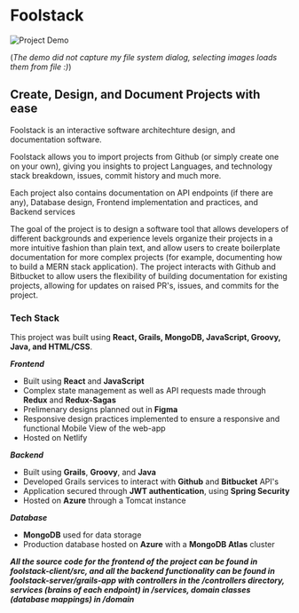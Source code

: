 # Foolstack

![Project Demo](readme-content/Foolstack-Google-Chrome-2020-09.gif)

(*The demo did not capture my file system dialog, selecting images loads them from file :)*)

## Create, Design, and Document Projects with ease

Foolstack is an interactive software architechture design, and documentation software.

Foolstack allows you to import projects from Github (or simply create one on your own), giving you insights to project Languages, and technology stack breakdown, issues, commit history and much more.

Each project also contains documentation on API endpoints (if there are any), Database design, Frontend implementation and practices, and Backend services

The goal of the project is to design a software tool that allows developers of different backgrounds and experience levels organize their projects in a more intuitive fashion than plain text, and allow users to create boilerplate documentation for more complex projects (for example, documenting how to build a MERN stack application). The project interacts with Github and Bitbucket to allow users the flexibility of building documentation for existing projects, allowing for updates on raised PR's, issues, and commits for the project.

### Tech Stack

This project was built using **React, Grails, MongoDB, JavaScript, Groovy, Java, and HTML/CSS**.

***Frontend***
  * Built using **React** and **JavaScript**
  * Complex state management as well as API requests made through **Redux** and **Redux-Sagas**
  * Prelimenary designs planned out in **Figma**
  * Responsive design practices implemented to ensure a responsive and functional Mobile View of the web-app
  * Hosted on Netlify

***Backend***
  * Built using **Grails**, **Groovy**, and **Java**
  * Developed Grails services to interact with **Github** and **Bitbucket** API's
  * Application secured through **JWT authentication**, using **Spring Security**
  * Hosted on **Azure** through a Tomcat instance
  
***Database***
  * **MongoDB** used for data storage
  * Production database hosted on **Azure** with a **MongoDB Atlas** cluster
  
***All the source code for the frontend of the project can be found in foolstack-client/src, and all the backend functionality can be found in foolstack-server/grails-app with controllers in the /controllers directory, services (brains of each endpoint) in /services, domain classes (database mappings) in /domain***
